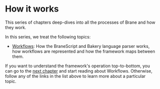 # How it works
This series of chapters deep-dives into all the processes of Brane and how they work.

In this series, we treat the following topics:
- [Workflows](./workflows/introduction.md): How the BraneScript and Bakery language parser works, how workflows are represented and how the framework maps between them.

If you want to understand the framework's operation top-to-bottom, you can go to the [next chapter](./workflows/introduction.md) and start reading about Workflows. Otherwise, follow any of the links in the list above to learn more about a particular topic.
